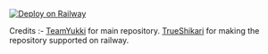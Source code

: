 [![Deploy on Railway](https://railway.app/button.svg)](https://railway.app/new/template/0JxaDw?referralCode=q5lNUS)


Credits :-
[TeamYukki](https://github.com/TeamYukki) for main repository.
[TrueShikari](t.me/TrueShikari) for making the repository supported on railway.
